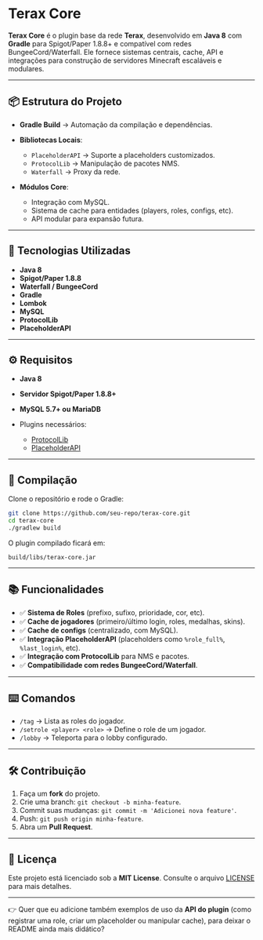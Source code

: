 # Terax Core

**Terax Core** é o plugin base da rede **Terax**, desenvolvido em **Java 8** com **Gradle** para Spigot/Paper 1.8.8+ e compatível com redes BungeeCord/Waterfall.
Ele fornece sistemas centrais, cache, API e integrações para construção de servidores Minecraft escaláveis e modulares.

---

## 📦 Estrutura do Projeto

* **Gradle Build** → Automação da compilação e dependências.
* **Bibliotecas Locais**:

  * `PlaceholderAPI` → Suporte a placeholders customizados.
  * `ProtocolLib` → Manipulação de pacotes NMS.
  * `Waterfall` → Proxy da rede.
* **Módulos Core**:

  * Integração com MySQL.
  * Sistema de cache para entidades (players, roles, configs, etc).
  * API modular para expansão futura.

---

## 🚀 Tecnologias Utilizadas

* **Java 8**
* **Spigot/Paper 1.8.8**
* **Waterfall / BungeeCord**
* **Gradle**
* **Lombok**
* **MySQL**
* **ProtocolLib**
* **PlaceholderAPI**

---

## ⚙️ Requisitos

* **Java 8**
* **Servidor Spigot/Paper 1.8.8+**
* **MySQL 5.7+ ou MariaDB**
* Plugins necessários:

  * [ProtocolLib](https://www.spigotmc.org/resources/protocollib.1997/)
  * [PlaceholderAPI](https://www.spigotmc.org/resources/placeholderapi.6245/)

---

## 🔧 Compilação

Clone o repositório e rode o Gradle:

```bash
git clone https://github.com/seu-repo/terax-core.git
cd terax-core
./gradlew build
```

O plugin compilado ficará em:

```
build/libs/terax-core.jar
```

---

## 📚 Funcionalidades

* ✅ **Sistema de Roles** (prefixo, sufixo, prioridade, cor, etc).
* ✅ **Cache de jogadores** (primeiro/último login, roles, medalhas, skins).
* ✅ **Cache de configs** (centralizado, com MySQL).
* ✅ **Integração PlaceholderAPI** (placeholders como `%role_full%`, `%last_login%`, etc).
* ✅ **Integração com ProtocolLib** para NMS e pacotes.
* ✅ **Compatibilidade com redes BungeeCord/Waterfall**.

---

## ⌨️ Comandos

* `/tag` → Lista as roles do jogador.
* `/setrole <player> <role>` → Define o role de um jogador.
* `/lobby` → Teleporta para o lobby configurado.

---

## 🛠️ Contribuição

1. Faça um **fork** do projeto.
2. Crie uma branch: `git checkout -b minha-feature`.
3. Commit suas mudanças: `git commit -m 'Adicionei nova feature'`.
4. Push: `git push origin minha-feature`.
5. Abra um **Pull Request**.

---

## 📜 Licença

Este projeto está licenciado sob a **MIT License**. Consulte o arquivo [LICENSE](LICENSE) para mais detalhes.

---

👉 Quer que eu adicione também exemplos de uso da **API do plugin** (como registrar uma role, criar um placeholder ou manipular cache), para deixar o README ainda mais didático?
